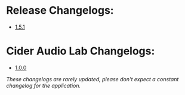 # Release Changelogs:
- [1.5.1](https://changes.cider.sh/releases/1.5.1)

# Cider Audio Lab Changelogs:
- [1.0.0](https://changes.cider.sh/audiolab/1.0.0)

*These changelogs are rarely updated, please don't expect a constant changelog for the application.*